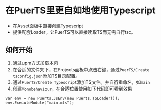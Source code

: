 # 在PuerTS里更自如地使用Typescript
* 在Asset面板中直接创建Typescript
* 提供配套Loader，让PuerTS可以直接读取TS而无需自行tsc。

## 如何开始
1. 通过upm方式加载本包
2. 在合适的文件夹下，在Projects面板中点击右键，通过`PuerTS/Create tsconfig.json`添加TS目录配置。
3. 通过`PuerTS/Create Typescript`添加TS文件。并自行重命名，如`main`
4. 创建`Monobehaviour`，在合适位置使用如下代码即可看到效果
```
var env = new Puerts.JsEnv(new Puerts.TSLoader());
env.ExecuteModule("main.mts");
```